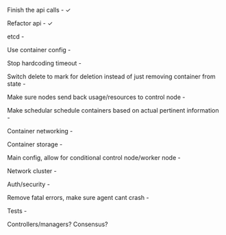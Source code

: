 Finish the api calls - ✓

Refactor api - ✓

etcd - 

Use container config - 

Stop hardcoding timeout - 

Switch delete to mark for deletion instead of just removing container from state - 

Make sure nodes send back usage/resources to control node - 

Make schedular schedule containers based on actual pertinent information -

Container networking - 

Container storage -

Main config, allow for conditional control node/worker node -

Network cluster -

Auth/security -

Remove fatal errors, make sure agent cant crash -

Tests - 

Controllers/managers?
Consensus?
